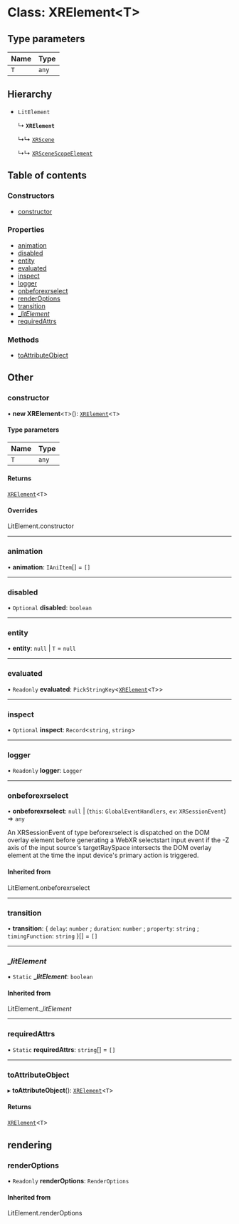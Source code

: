 # Class: XRElement\<T\>

## Type parameters

| Name | Type |
| :------ | :------ |
| `T` | `any` |

## Hierarchy

- `LitElement`

  ↳ **`XRElement`**

  ↳↳ [`XRScene`](XRScene.md)

  ↳↳ [`XRSceneScopeElement`](XRSceneScopeElement.md)

## Table of contents

### Constructors

- [constructor](XRElement.md#constructor)

### Properties

- [animation](XRElement.md#animation)
- [disabled](XRElement.md#disabled)
- [entity](XRElement.md#entity)
- [evaluated](XRElement.md#evaluated)
- [inspect](XRElement.md#inspect)
- [logger](XRElement.md#logger)
- [onbeforexrselect](XRElement.md#onbeforexrselect)
- [renderOptions](XRElement.md#renderoptions)
- [transition](XRElement.md#transition)
- [\_$litElement$](XRElement.md#_$litelement$)
- [requiredAttrs](XRElement.md#requiredattrs)

### Methods

- [toAttributeObject](XRElement.md#toattributeobject)

## Other

### constructor

• **new XRElement**\<`T`\>(): [`XRElement`](XRElement.md)\<`T`\>

#### Type parameters

| Name | Type |
| :------ | :------ |
| `T` | `any` |

#### Returns

[`XRElement`](XRElement.md)\<`T`\>

#### Overrides

LitElement.constructor

___

### animation

• **animation**: `IAniItem`[] = `[]`

___

### disabled

• `Optional` **disabled**: `boolean`

___

### entity

• **entity**: ``null`` \| `T` = `null`

___

### evaluated

• `Readonly` **evaluated**: `PickStringKey`\<[`XRElement`](XRElement.md)\<`T`\>\>

___

### inspect

• `Optional` **inspect**: `Record`\<`string`, `string`\>

___

### logger

• `Readonly` **logger**: `Logger`

___

### onbeforexrselect

• **onbeforexrselect**: ``null`` \| (`this`: `GlobalEventHandlers`, `ev`: `XRSessionEvent`) => `any`

An XRSessionEvent of type beforexrselect is dispatched on the DOM overlay
element before generating a WebXR selectstart input event if the -Z axis
of the input source's targetRaySpace intersects the DOM overlay element
at the time the input device's primary action is triggered.

#### Inherited from

LitElement.onbeforexrselect

___

### transition

• **transition**: \{ `delay`: `number` ; `duration`: `number` ; `property`: `string` ; `timingFunction`: `string`  }[] = `[]`

___

### \_$litElement$

▪ `Static` **\_$litElement$**: `boolean`

#### Inherited from

LitElement.\_$litElement$

___

### requiredAttrs

▪ `Static` **requiredAttrs**: `string`[] = `[]`

___

### toAttributeObject

▸ **toAttributeObject**(): [`XRElement`](XRElement.md)\<`T`\>

#### Returns

[`XRElement`](XRElement.md)\<`T`\>

## rendering

### renderOptions

• `Readonly` **renderOptions**: `RenderOptions`

#### Inherited from

LitElement.renderOptions
